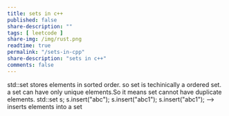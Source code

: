 ```yaml
---
title: sets in c++
published: false
share-description: ""
tags: [ leetcode ]
share-img: /img/rust.png
readtime: true
permalink: "/sets-in-cpp"
share-description: "sets in c++"
comments: false
---
```

std::set<string> stores elements in sorted order.
so set is techinically a ordered set.
a set can have only unique elements.So it means set cannot have duplicate elements.
std::set<string> s;
s.insert("abc");
s.insert("abc1");
s.insert("abc1");
 --> inserts elements into a set